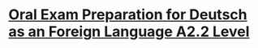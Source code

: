 # [Oral Exam Preparation for Deutsch as an Foreign Language A2.2 Level](walkerchi.github.io/Daf-A2.2-oral)
